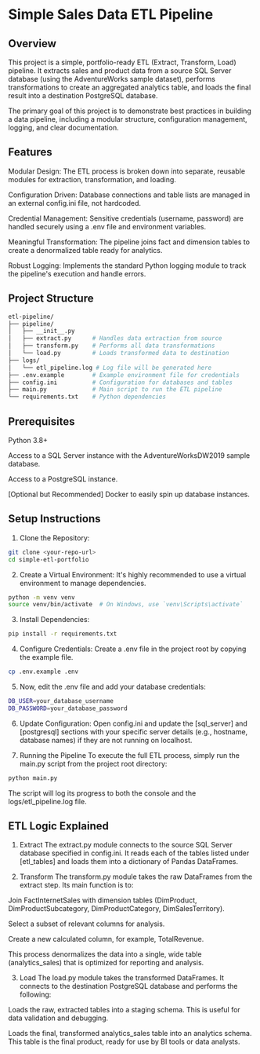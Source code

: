 # Simple Sales Data ETL Pipeline

## Overview
This project is a simple, portfolio-ready ETL (Extract, Transform, Load) pipeline. It extracts sales and product data from a source SQL Server database (using the AdventureWorks sample dataset), performs transformations to create an aggregated analytics table, and loads the final result into a destination PostgreSQL database.

The primary goal of this project is to demonstrate best practices in building a data pipeline, including a modular structure, configuration management, logging, and clear documentation.

## Features
Modular Design: The ETL process is broken down into separate, reusable modules for extraction, transformation, and loading.

Configuration Driven: Database connections and table lists are managed in an external config.ini file, not hardcoded.

Credential Management: Sensitive credentials (username, password) are handled securely using a .env file and environment variables.

Meaningful Transformation: The pipeline joins fact and dimension tables to create a denormalized table ready for analytics.

Robust Logging: Implements the standard Python logging module to track the pipeline's execution and handle errors.

## Project Structure
```bash
etl-pipeline/
├── pipeline/
│   ├── __init__.py
│   ├── extract.py      # Handles data extraction from source
│   ├── transform.py    # Performs all data transformations
│   └── load.py         # Loads transformed data to destination
├── logs/
│   └── etl_pipeline.log # Log file will be generated here
├── .env.example        # Example environment file for credentials
├── config.ini          # Configuration for databases and tables
├── main.py             # Main script to run the ETL pipeline
└── requirements.txt    # Python dependencies
```

## Prerequisites
Python 3.8+

Access to a SQL Server instance with the AdventureWorksDW2019 sample database.

Access to a PostgreSQL instance.

[Optional but Recommended] Docker to easily spin up database instances.

## Setup Instructions
1. Clone the Repository:

```bash
git clone <your-repo-url>
cd simple-etl-portfolio
```

2. Create a Virtual Environment:
It's highly recommended to use a virtual environment to manage dependencies.

```bash
python -m venv venv
source venv/bin/activate  # On Windows, use `venv\Scripts\activate`
```

3. Install Dependencies:

```bash
pip install -r requirements.txt
```

4. Configure Credentials:
Create a .env file in the project root by copying the example file.

```bash
cp .env.example .env
```

5. Now, edit the .env file and add your database credentials:

```bash
DB_USER=your_database_username
DB_PASSWORD=your_database_password
```

6. Update Configuration:
Open config.ini and update the [sql_server] and [postgresql] sections with your specific server details (e.g., hostname, database names) if they are not running on localhost.

7. Running the Pipeline
To execute the full ETL process, simply run the main.py script from the project root directory:

```bash
python main.py
```

The script will log its progress to both the console and the logs/etl_pipeline.log file.

## ETL Logic Explained
1. Extract
The extract.py module connects to the source SQL Server database specified in config.ini. It reads each of the tables listed under [etl_tables] and loads them into a dictionary of Pandas DataFrames.

2. Transform
The transform.py module takes the raw DataFrames from the extract step. Its main function is to:

Join FactInternetSales with dimension tables (DimProduct, DimProductSubcategory, DimProductCategory, DimSalesTerritory).

Select a subset of relevant columns for analysis.

Create a new calculated column, for example, TotalRevenue.

This process denormalizes the data into a single, wide table (analytics_sales) that is optimized for reporting and analysis.

3. Load
The load.py module takes the transformed DataFrames. It connects to the destination PostgreSQL database and performs the following:

Loads the raw, extracted tables into a staging schema. This is useful for data validation and debugging.

Loads the final, transformed analytics_sales table into an analytics schema. This table is the final product, ready for use by BI tools or data analysts.
